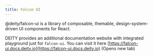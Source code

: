 ```yaml
---
title: Falcon UI
---
```


@deity/falcon-ui is a library of composable, themable, design-system-driven UI components for React.

DEITY provides an additional documentation website with integrated playground just for `falcon-ui`. You can visit it here [https://falcon-ui.docs.deity.io](https://falcon-ui.docs.deity.io) (Opens new tab)

